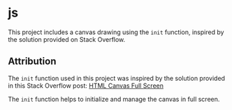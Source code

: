 
# js

This project includes a canvas drawing using the `init` function, inspired by the solution provided on Stack Overflow.

## Attribution

The `init` function used in this project was inspired by the solution provided in this Stack Overflow post:
[HTML Canvas Full Screen](https://stackoverflow.com/questions/4037212/html-canvas-full-screen)

The `init` function helps to initialize and manage the canvas in full screen.
